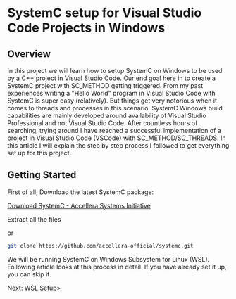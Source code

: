 # SystemC setup for Visual Studio Code Projects in Windows

## Overview
In this project we will learn how to setup SystemC on Windows to be used by a C++ project in Visual Studio Code. Our end goal here in to create a SystemC project with SC_METHOD getting triggered. From my past experiences writing a "Hello World" program in Visual Studio Code with SystemC is super easy (relatively). But things get very notorious when it comes to threads and processes in this scenario. SystemC Windows build capabilities are mainly developed around availability of Visual Studio Professional and not Visual Studio Code. After countless hours of searching, trying around I have reached a successful implementation of a project in Visual Studio Code (VSCode) with SC_METHOD/SC_THREADS. In this article I will explain the step by step process I followed to get everything set up for this project.

## Getting Started

First of all, Download the latest SystemC package: 

[Download SystemC - Accellera Systems Initiative](https://accellera.org/downloads/standards/systemc)

Extract all the files

or
```bash
git clone https://github.com/accellera-official/systemc.git
```

We will be running SystemC on Windows Subsystem for Linux (WSL). Following article looks at this process in detail. If you have already set it up, you can skip it.

[Next: WSL Setup>](https://pgudadhe.github.io/SystemC-Setup-for-VSCode-Windows/wsl)
